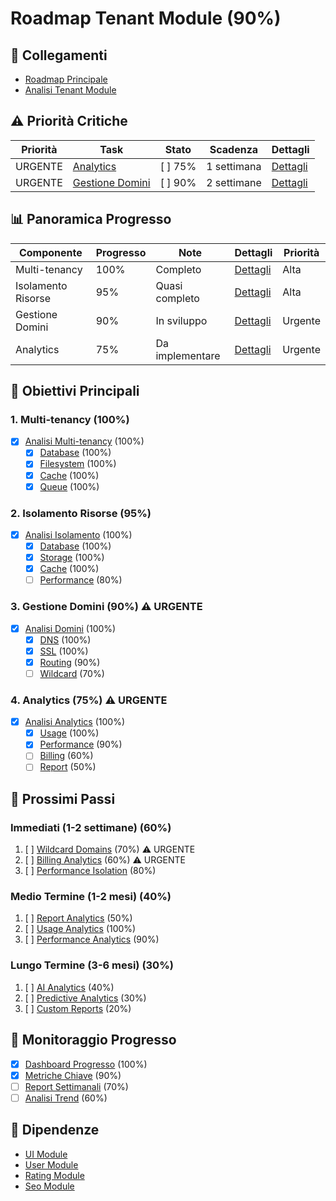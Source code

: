 # Roadmap Tenant Module (90%)

## 🔄 Collegamenti
- [Roadmap Principale](../../roadmap.md)
- [Analisi Tenant Module](../tenant_module_analysis.md)

## ⚠️ Priorità Critiche
| Priorità | Task | Stato | Scadenza | Dettagli |
|----------|------|-------|----------|----------|
| URGENTE | [Analytics](analytics.md) | [ ] 75% | 1 settimana | [Dettagli](analytics.md) |
| URGENTE | [Gestione Domini](domain_management.md) | [ ] 90% | 2 settimane | [Dettagli](domain_management.md) |

## 📊 Panoramica Progresso
| Componente | Progresso | Note | Dettagli | Priorità |
|------------|-----------|------|----------|----------|
| Multi-tenancy | 100% | Completo | [Dettagli](multi_tenancy.md) | Alta |
| Isolamento Risorse | 95% | Quasi completo | [Dettagli](resource_isolation.md) | Alta |
| Gestione Domini | 90% | In sviluppo | [Dettagli](domain_management.md) | Urgente |
| Analytics | 75% | Da implementare | [Dettagli](analytics.md) | Urgente |

## 🎯 Obiettivi Principali

### 1. Multi-tenancy (100%)
- [x] [Analisi Multi-tenancy](multi_tenancy.md) (100%)
  - [x] [Database](tenancy/database.md) (100%)
  - [x] [Filesystem](tenancy/filesystem.md) (100%)
  - [x] [Cache](tenancy/cache.md) (100%)
  - [x] [Queue](tenancy/queue.md) (100%)

### 2. Isolamento Risorse (95%)
- [x] [Analisi Isolamento](resource_isolation.md) (100%)
  - [x] [Database](isolation/database.md) (100%)
  - [x] [Storage](isolation/storage.md) (100%)
  - [x] [Cache](isolation/cache.md) (100%)
  - [ ] [Performance](isolation/performance.md) (80%)

### 3. Gestione Domini (90%) ⚠️ URGENTE
- [x] [Analisi Domini](domain_management.md) (100%)
  - [x] [DNS](domains/dns.md) (100%)
  - [x] [SSL](domains/ssl.md) (100%)
  - [x] [Routing](domains/routing.md) (90%)
  - [ ] [Wildcard](domains/wildcard.md) (70%)

### 4. Analytics (75%) ⚠️ URGENTE
- [x] [Analisi Analytics](analytics.md) (100%)
  - [x] [Usage](analytics/usage.md) (100%)
  - [x] [Performance](analytics/performance.md) (90%)
  - [ ] [Billing](analytics/billing.md) (60%)
  - [ ] [Report](analytics/reports.md) (50%)

## 📅 Prossimi Passi

### Immediati (1-2 settimane) (60%)
1. [ ] [Wildcard Domains](domains/wildcard.md) (70%) ⚠️ URGENTE
2. [ ] [Billing Analytics](analytics/billing.md) (60%) ⚠️ URGENTE
3. [ ] [Performance Isolation](isolation/performance.md) (80%)

### Medio Termine (1-2 mesi) (40%)
1. [ ] [Report Analytics](analytics/reports.md) (50%)
2. [ ] [Usage Analytics](analytics/usage.md) (100%)
3. [ ] [Performance Analytics](analytics/performance.md) (90%)

### Lungo Termine (3-6 mesi) (30%)
1. [ ] [AI Analytics](analytics/ai.md) (40%)
2. [ ] [Predictive Analytics](analytics/predictive.md) (30%)
3. [ ] [Custom Reports](analytics/custom_reports.md) (20%)

## 🔄 Monitoraggio Progresso
- [x] [Dashboard Progresso](monitoring/progress_dashboard.md) (100%)
- [x] [Metriche Chiave](monitoring/key_metrics.md) (90%)
- [ ] [Report Settimanali](monitoring/weekly_reports.md) (70%)
- [ ] [Analisi Trend](monitoring/trend_analysis.md) (60%)

## 🔗 Dipendenze
- [UI Module](../../ui/roadmap.md)
- [User Module](../../user/roadmap.md)
- [Rating Module](../../rating/roadmap.md)
- [Seo Module](../../seo/roadmap.md) 